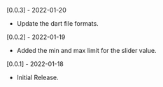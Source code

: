 [0.0.3] - 2022-01-20

* Update the dart file formats.

[0.0.2] - 2022-01-19

* Added the min and max limit for the slider value.

[0.0.1] - 2022-01-18

* Initial Release.